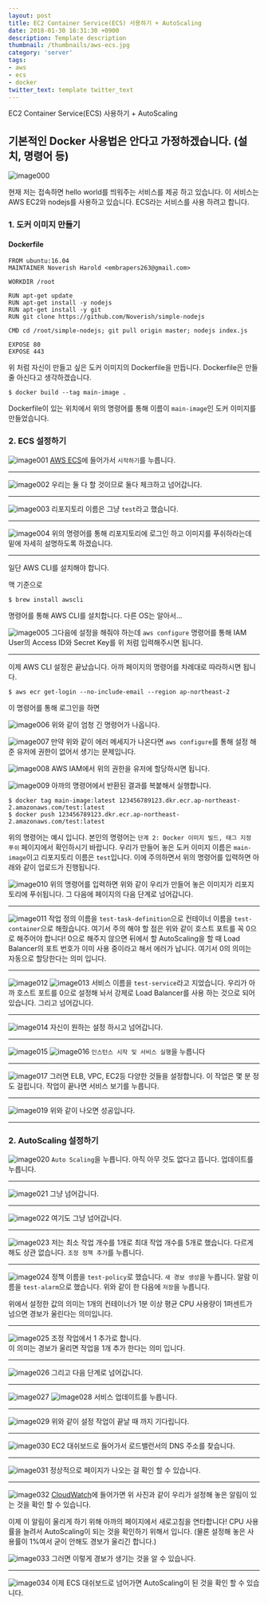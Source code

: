 ```yaml
---
layout: post
title: EC2 Container Service(ECS) 사용하기 + AutoScaling
date: 2018-01-30 16:31:30 +0900
description: Template description
thumbnail: /thumbnails/aws-ecs.jpg
category: 'server'
tags:
- aws
- ecs
- docker
twitter_text: template twitter_text
---
```


EC2 Container Service(ECS) 사용하기 + AutoScaling

<!-- more -->

## 기본적인 Docker 사용법은 안다고 가정하겠습니다. (설치, 명령어 등)

![image000](000.jpg)

현재 저는 접속하면 hello world를 띄워주는 서비스를 제공 하고 있습니다.
이 서비스는 AWS EC2와 nodejs를 사용하고 있습니다.
ECS라는 서비스를 사용 하려고 합니다.

### 1\. 도커 이미지 만들기

#### Dockerfile
```
FROM ubuntu:16.04
MAINTAINER Noverish Harold <embrapers263@gmail.com>

WORKDIR /root

RUN apt-get update
RUN apt-get install -y nodejs
RUN apt-get install -y git
RUN git clone https://github.com/Noverish/simple-nodejs

CMD cd /root/simple-nodejs; git pull origin master; nodejs index.js

EXPOSE 80
EXPOSE 443
```
위 처럼 자신이 만들고 싶은 도커 이미지의 Dockerfile을 만듭니다.
Dockerfile은 만들 줄 아신다고 생각하겠습니다.

```shell
$ docker build --tag main-image .
```
Dockerfile이 있는 위치에서 위의 명령어를 통해 이름이 `main-image`인 도커 이미지를 만들었습니다.


### 2\. ECS 설정하기

![image001](001.jpg)
[AWS ECS](https://ap-northeast-2.console.aws.amazon.com/ecs)에 들어가서 `시작하기`를 누릅니다.

---

![image002](002.jpg)
우리는 둘 다 할 것이므로 둘다 체크하고 넘어갑니다.

---

![image003](003.jpg)
리포지토리 이름은 그냥 `test`라고 했습니다.

---

![image004](004.jpg)
위의 명령어를 통해 리포지토리에 로그인 하고 이미지를 푸쉬하라는데 밑에 자세히 설명하도록 하겠습니다.

---

일단 AWS CLI를 설치해야 합니다.

맥 기준으로
```shell
$ brew install awscli
```
명령어를 통해 AWS CLI를 설치합니다.
다른 OS는 알아서...

![image005](005.jpg)
그다음에 설정을 해줘야 하는데 `aws configure` 명령어를 통해
IAM User의 Access ID와 Secret Key를 위 처럼 입력해주시면 됩니다.

---

이제 AWS CLI 설정은 끝났습니다.
아까 페이지의 명령어를 차례대로 따라하시면 됩니다.

```shell
$ aws ecr get-login --no-include-email --region ap-northeast-2
```
이 명령어를 통해 로그인을 하면

![image006](006.jpg)
위와 같이 엄청 긴 명령어가 나옵니다.

![image007](007.jpg)
만약 위와 같이 에러 메세지가 나온다면 `aws configure`를 통해 설정 해준 유저에 권한이 없어서 생기는 문제입니다.

![image008](008.jpg)
AWS IAM에서 위의 권한을 유저에 할당하시면 됩니다.

![image009](009.jpg)
아까의 명령어에서 반환된 결과를 복붙해서 실행합니다.

```shell
$ docker tag main-image:latest 123456789123.dkr.ecr.ap-northeast-2.amazonaws.com/test:latest
$ docker push 123456789123.dkr.ecr.ap-northeast-2.amazonaws.com/test:latest
```
위의 명령어는 예시 입니다. 본인의 명령어는 `단계 2: Docker 이미지 빌드, 태그 지정 푸쉬` 페이지에서 확인하시기 바랍니다.
우리가 만들어 놓은 도커 이미지 이름은 `main-image`이고 리포지토리 이름은 `test`입니다.
이에 주의하면서 위의 명령어를 입력하면 아래와 같이 업로드가 진행됩니다.

![image010](010.jpg)
위의 명령어를 입력하면 위와 같이 우리가 만들어 놓은 이미지가 리포지토리에 푸쉬됩니다.
그 다음에 페이지의 다음 단계로 넘어갑니다.

---

![image011](011.jpg)
작업 정의 이름을 `test-task-definition`으로
컨테이너 이름을 `test-container`으로 해줬습니다.
여기서 주의 해야 할 점은 위와 같이 호스트 포트를 꼭 0으로 해주어야 합니다!
0으로 해주지 않으면 뒤에서 할 AutoScaling을 할 때
Load Balancer의 포트 번호가 이미 사용 중이라고 해서 에러가 납니다.
여기서 0의 의미는 자동으로 할당한다는 의미 입니다.

---

![image012](012.jpg)
![image013](013.jpg)
서비스 이름을 `test-service`라고 지었습니다.
우리가 아까 호스트 포트를 0으로 설정해 놔서
강제로 Load Balancer를 사용 하는 것으로 되어 있습니다.
그리고 넘어갑니다.

---

![image014](014.jpg)
자신이 원하는 설정 하시고 넘어갑니다.

---

![image015](015.jpg)
![image016](016.jpg)
`인스턴스 시작 및 서비스 실행`을 누릅니다

---

![image017](017.jpg)
그러면 ELB, VPC, EC2등 다양한 것들을 설정합니다.
이 작업은 몇 분 정도 걸립니다.
작업이 끝나면 서비스 보기를 누릅니다.

---

![image019](019.jpg)
위와 같이 나오면 성공입니다.

---

### 2\. AutoScaling 설정하기

![image020](020.jpg)
`Auto Scaling`을 누릅니다.
아직 아무 것도 없다고 뜹니다.
업데이트를 누릅니다.

---

![image021](021.jpg)
그냥 넘어갑니다.

---

![image022](022.jpg)
여기도 그냥 넘어갑니다.

---

![image023](023.jpg)
저는 최소 작업 개수를 1개로 최대 작업 개수를 5개로 했습니다.
다르게 해도 상관 없습니다.
`조정 정책 추가`를 누릅니다.

---

![image024](024.jpg)
정책 이름을 `test-policy`로 했습니다.
`새 경보 생성`을 누릅니다.
알람 이름을 `test-alarm`으로 했습니다.
위와 같이 한 다음에 `저장`을 누릅니다.

위에서 설정한 값의 의미는
1개의 컨테이너가 1분 이상 평균 CPU 사용량이 1퍼센트가 넘으면 경보가 울린다는 의미입니다.

---

![image025](025.jpg)
조정 작업에서 1 추가로 합니다.    
이 의미는 경보가 울리면 작업을 1개 추가 한다는 의미 입니다.

---

![image026](026.jpg)
그리고 다음 단계로 넘어갑니다.

---

![image027](027.jpg)
![image028](028.jpg)
서비스 업데이트를 누릅니다.

---

![image029](029.jpg)
위와 같이 설정 작업이 끝날 때 까지 기다립니다.

---

![image030](030.jpg)
EC2 대쉬보드로 들어가서 로드밸런서의 DNS 주소를 찾습니다.

---

![image031](031.jpg)
정상적으로 페이지가 나오는 걸 확인 할 수 있습니다.

---

![image032](032.jpg)
[CloudWatch](https://ap-northeast-2.console.aws.amazon.com/cloudwatch)에 들어가면
위 사진과 같이 우리가 설정해 놓은 알림이 있는 것을 확인 할 수 있습니다.

이제 이 알림이 울리게 하기 위해 아까의 페이지에서 새로고침을 연타합니다!
CPU 사용률을 늘려서 AutoScaling이 되는 것을 확인하기 위해서 입니다.
(물론 설정해 놓은 사용률이 1%여서 굳이 안해도 경보가 울리긴 합니다.)

![image033](033.jpg)
그러면 이렇게 경보가 생기는 것을 알 수 있습니다.

---

![image034](034.jpg)
이제 ECS 대쉬보드로 넘어가면 AutoScaling이 된 것을 확인 할 수 있습니다.
